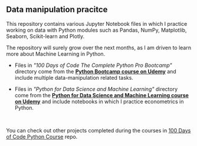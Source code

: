 ## Data manipulation pracitce

This repository contains various Jupyter Notebook files in which I practice working on data with Python modules such as Pandas, NumPy, Matplotlib, Seaborn, Scikit-learn and Plotly.

The repository will surely grow over the next months, as I am driven to learn more about Machine Learning in Python.

- Files in _"100 Days of Code The Complete Python Pro Bootcamp"_ directory come from the [**Python Bootcamp course on Udemy**](https://www.udemy.com/course/100-days-of-code "https://www.udemy.com/course/100-days-of-code") and include multiple data-manipulation related tasks.

- Files in _"Python for Data Science and Machine Learning"_ directory come from the [**Python for Data Science and Machine Learning course on Udemy**](https://www.udemy.com/course/python-for-data-science-and-machine-learning-bootcamp "https://www.udemy.com/course/python-for-data-science-and-machine-learning-bootcamp") and include notebooks in which I practice econometrics in Python.

<br>

You can check out other projects completed during the courses in [100 Days of Code Python Course](https://github.com/22skowron/100-Days-of-Code-Python-Course "https://github.com/22skowron/100-Days-of-Code-Python-Course") repo.
